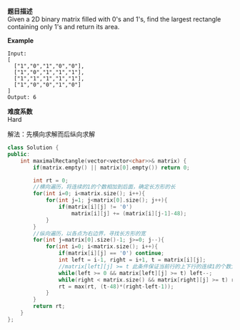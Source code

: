 **题目描述**  
Given a 2D binary matrix filled with 0's and 1's, find the largest rectangle containing only 1's and return its area. 

**Example**  
```
Input:
[
  ["1","0","1","0","0"],
  ["1","0","1","1","1"],
  ["1","1","1","1","1"],
  ["1","0","0","1","0"]
]
Output: 6
```
**难度系数**  
Hard 

解法：先横向求解而后纵向求解

```c++
class Solution {
public:
    int maximalRectangle(vector<vector<char>>& matrix) {
        if(matrix.empty() || matrix[0].empty()) return 0;

        int rt = 0;
        //横向遍历，将连续的1的个数相加到后面，确定长方形的长
        for(int i=0; i<matrix.size(); i++){
            for(int j=1; j<matrix[0].size(); j++){
                if(matrix[i][j] != '0')
                    matrix[i][j] += (matrix[i][j-1]-48);
            }
        }
        //纵向遍历，以各点为右边界，寻找长方形的宽
        for(int j=matrix[0].size()-1; j>=0; j--){
            for(int i=0; i<matrix.size(); i++){
                if(matrix[i][j] == '0') continue;
                int left = i-1, right = i+1, t = matrix[i][j];
                //matrix[left][j] >= t 此条件保证当前行的上下行的连续1的个数大于当前行
                while(left >= 0 && matrix[left][j] >= t) left--;
                while(right < matrix.size() && matrix[right][j] >= t) right++;
                rt = max(rt, (t-48)*(right-left-1));
            }
        }
        return rt;
    }
};
```